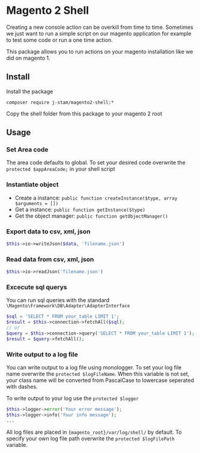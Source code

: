 # Magento 2 Shell
Creating a new console action can be overkill from time to time. Sometimes we just want to run a simple script on our magento application for example to test some code or run a one time action. 

This package allows you to run actions on your magento installation like we did on magento 1.

## Install
Install the package
```
composer require j-stam/magento2-shell:*
```

Copy the shell folder from this package to your magento 2 root

## Usage

### Set Area code
The area code defaults to global. To set your desired code overwrite the `protected $appAreaCode;` in your shell script

### Instantiate object
* Create a instance: `public function createInstance($type, array $arguments = [])`
* Get a instance: `public function getInstance($type)`
* Get the object manager: `public function getObjectManager()`

### Export data to csv, xml, json
```php 
$this->io->writeJson($data, 'filename.json')
```

### Read data from csv, xml, json
```php 
$this->io->readJson('filename.json')
```

### Excecute sql querys
You can run sql queries with the standard `\Magento\Framework\DB\Adapter\AdapterInterface`
```php
$sql = 'SELECT * FROM your_table LIMIT 1';
$result = $this->connection->fetchAll($sql);
// or
$query = $this->connection->query('SELECT * FROM your_table LIMIT 1');
$result = $query->fetchAll();
```

### Write output to a log file
You can write output to a log file using monologger. To set your log file name overwrite the `protected $logFileName`.
When this variable is not set, your class name will be converted from PascalCase to lowercase seperated with dashes.

To write output to your log use the `protected $logger`
```php
$this->logger->error('Your error message');
$this->logger->info('Your info message');
...
```
All log files are placed in `{magento_root}/var/log/shell/` by default. To specify your own log file path overwrite the `protected $logFilePath` variable. 
